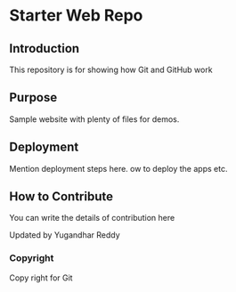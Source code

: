 # Starter Web Repo

## Introduction
This repository is for showing how Git and GitHub work

## Purpose

Sample website with plenty of files for demos.

## Deployment
Mention deployment steps here.
ow to deploy the apps etc.

## How to Contribute
You can write the details of contribution here

Updated by Yugandhar Reddy

### Copyright
Copy right for Git